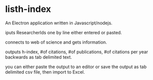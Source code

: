 # listh-index
An Electron application written in Javascript/nodejs.

iputs ResearcherIds one by line either entered or pasted.

connects to web of science and gets information. 

outputs h-index, #of citations, #of publications, #of citations per year backwards as tab delimited text.

you can either paste the output to an editor or save the output as tab delimited csv file, then import to Excel.
